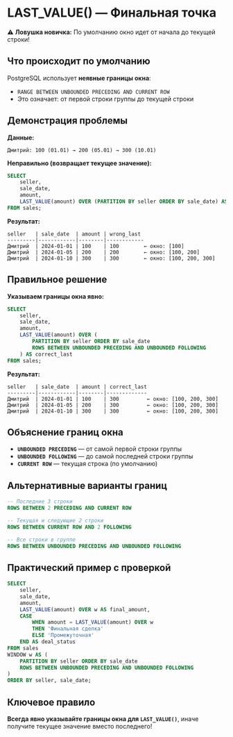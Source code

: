 # LAST_VALUE() — Финальная точка

⚠️ **Ловушка новичка:** По умолчанию окно идет от начала до текущей строки!

## Что происходит по умолчанию

PostgreSQL использует **неявные границы окна**:
- `RANGE BETWEEN UNBOUNDED PRECEDING AND CURRENT ROW`
- Это означает: от первой строки группы до текущей строки

## Демонстрация проблемы

**Данные:**
```
Дмитрий: 100 (01.01) → 200 (05.01) → 300 (10.01)
```

**Неправильно (возвращает текущее значение):**
```sql
SELECT
    seller,
    sale_date,
    amount,
    LAST_VALUE(amount) OVER (PARTITION BY seller ORDER BY sale_date) AS wrong_last
FROM sales;
```

**Результат:**
```
seller   | sale_date  | amount | wrong_last
---------|------------|--------|------------
Дмитрий  | 2024-01-01 | 100    | 100        ← окно: [100]
Дмитрий  | 2024-01-05 | 200    | 200        ← окно: [100, 200]  
Дмитрий  | 2024-01-10 | 300    | 300        ← окно: [100, 200, 300]
```

## Правильное решение

**Указываем границы окна явно:**
```sql
SELECT
    seller,
    sale_date,
    amount,
    LAST_VALUE(amount) OVER (
        PARTITION BY seller ORDER BY sale_date
        ROWS BETWEEN UNBOUNDED PRECEDING AND UNBOUNDED FOLLOWING
    ) AS correct_last
FROM sales;
```

**Результат:**
```
seller   | sale_date  | amount | correct_last
---------|------------|--------|-------------
Дмитрий  | 2024-01-01 | 100    | 300         ← окно: [100, 200, 300]
Дмитрий  | 2024-01-05 | 200    | 300         ← окно: [100, 200, 300]
Дмитрий  | 2024-01-10 | 300    | 300         ← окно: [100, 200, 300]
```

## Объяснение границ окна

- **`UNBOUNDED PRECEDING`** — от самой первой строки группы
- **`UNBOUNDED FOLLOWING`** — до самой последней строки группы
- **`CURRENT ROW`** — текущая строка (по умолчанию)

## Альтернативные варианты границ

```sql
-- Последние 3 строки
ROWS BETWEEN 2 PRECEDING AND CURRENT ROW

-- Текущая и следующие 2 строки  
ROWS BETWEEN CURRENT ROW AND 2 FOLLOWING

-- Все строки в группе
ROWS BETWEEN UNBOUNDED PRECEDING AND UNBOUNDED FOLLOWING
```

## Практический пример с проверкой

```sql
SELECT
    seller,
    sale_date,
    amount,
    LAST_VALUE(amount) OVER w AS final_amount,
    CASE 
        WHEN amount = LAST_VALUE(amount) OVER w 
        THEN 'Финальная сделка'
        ELSE 'Промежуточная'
    END AS deal_status
FROM sales
WINDOW w AS (
    PARTITION BY seller ORDER BY sale_date
    ROWS BETWEEN UNBOUNDED PRECEDING AND UNBOUNDED FOLLOWING
)
ORDER BY seller, sale_date;
```

## Ключевое правило

**Всегда явно указывайте границы окна для `LAST_VALUE()`**, иначе получите текущее значение вместо последнего!